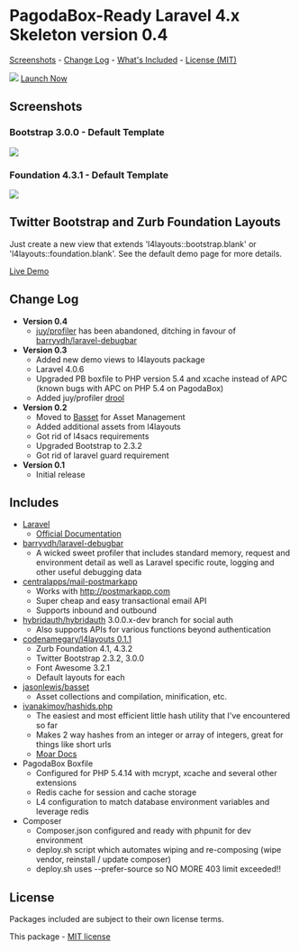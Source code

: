 # PagodaBox-Ready Laravel 4.x Skeleton version 0.4

[Screenshots](#markdown-header-screenshots) - [Change Log](#markdown-header-change-log) - [What's Included](#markdown-header-includes) - [License (MIT)](#markdown-header-license)

![](logo?raw=true)
[Launch Now](https://pagodabox.com/cafe/powrit/l4-skeleton)

## Screenshots

### Bootstrap 3.0.0 - Default Template
![](https://bitbucket.org/codenamegary/l4-skeleton/raw/03d8c232b8d275c56532a1d4687e5d196585e733/screenshots/bootstrap-3.0.0.png?raw=true)

### Foundation 4.3.1 - Default Template
![](https://bitbucket.org/codenamegary/l4-skeleton/raw/03d8c232b8d275c56532a1d4687e5d196585e733/screenshots/foundation-4.3.1.png?raw=true)

## Twitter Bootstrap and Zurb Foundation Layouts

Just create a new view that extends 'l4layouts::bootstrap.blank' or 'l4layouts::foundation.blank'. See the default demo page for more details.

[Live Demo](http://l4-skeleton.gopagoda.com)

## Change Log
- **Version 0.4**
    - [juy/profiler](https://github.com/juy/profiler) has been abandoned, ditching in favour of [barryvdh/laravel-debugbar](https://github.com/barryvdh/laravel-debugbar)
- **Version 0.3**
    - Added new demo views to l4layouts package
    - Laravel 4.0.6
    - Upgraded PB boxfile to PHP version 5.4 and xcache instead of APC (known bugs with APC on PHP 5.4 on PagodaBox)
    - Added juy/profiler [drool](https://github.com/juy/profiler)
- **Version 0.2**
	- Moved to [Basset](http://jasonlewis.me/code/basset/4.0) for Asset Management
	- Added additional assets from l4layouts
	- Got rid of l4sacs requirements
	- Upgraded Bootstrap to 2.3.2
	- Got rid of laravel guard requirement
- **Version 0.1**
	- Initial release

## Includes

- [Laravel](https://github.com/laravel/laravel)
	- [Official Documentation](http://www.laravel.com/docs)
- [barryvdh/laravel-debugbar](https://github.com/barryvdh/laravel-debugbar)
    - A wicked sweet profiler that includes standard memory, request and environment detail as well as Laravel specific route, logging and other useful debugging data
- [centralapps/mail-postmarkapp](https://github.com/CentralApps/Mail-PostmarkApp)
    - Works with http://postmarkapp.com
    - Super cheap and easy transactional email API
    - Supports inbound and outbound
- [hybridauth/hybridauth](http://hybridauth.sourceforge.net/) 3.0.0.x-dev branch for social auth
    - Also supports APIs for various functions beyond authentication
- [codenamegary/l4layouts 0.1.1](https://bitbucket.org/codenamegary/l4layouts)
	- Zurb Foundation 4.1, 4.3.2
	- Twitter Bootstrap 2.3.2, 3.0.0
	- Font Awesome 3.2.1
	- Default layouts for each
- [jasonlewis/basset](http://jasonlewis.me/code/basset/4.0)
	- Asset collections and compilation, minification, etc.
- [ivanakimov/hashids.php](https://github.com/ivanakimov/hashids.php)
    - The easiest and most efficient little hash utility that I've encountered so far
    - Makes 2 way hashes from an integer or array of integers, great for things like short urls
    - [Moar Docs](http://www.hashids.org/php/)
- PagodaBox Boxfile
	- Configured for PHP 5.4.14 with mcrypt, xcache and several other extensions
	- Redis cache for session and cache storage
 	- L4 configuration to match database environment variables and leverage redis
- Composer
 	- Composer.json configured and ready with phpunit for dev environment
 	- deploy.sh script which automates wiping and re-composing (wipe vendor, reinstall / update composer)
 	- deploy.sh uses --prefer-source so NO MORE 403 limit exceeded!!

## License

Packages included are subject to their own license terms.

This package - [MIT license](http://opensource.org/licenses/MIT)